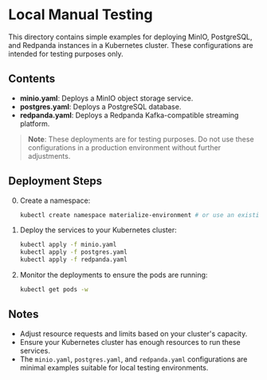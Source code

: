 # Local Manual Testing

This directory contains simple examples for deploying MinIO, PostgreSQL, and Redpanda instances in a Kubernetes cluster. These configurations are intended for testing purposes only.

## Contents

- **minio.yaml**: Deploys a MinIO object storage service.
- **postgres.yaml**: Deploys a PostgreSQL database.
- **redpanda.yaml**: Deploys a Redpanda Kafka-compatible streaming platform.

> **Note**: These deployments are for testing purposes. Do not use these configurations in a production environment without further adjustments.

## Deployment Steps

0. Create a namespace:

    ```bash
    kubectl create namespace materialize-environment # or use an existing namespace
    ```

1. Deploy the services to your Kubernetes cluster:

    ```bash
    kubectl apply -f minio.yaml
    kubectl apply -f postgres.yaml
    kubectl apply -f redpanda.yaml
    ```

2. Monitor the deployments to ensure the pods are running:

    ```bash
    kubectl get pods -w
    ```

## Notes

- Adjust resource requests and limits based on your cluster's capacity.
- Ensure your Kubernetes cluster has enough resources to run these services.
- The `minio.yaml`, `postgres.yaml`, and `redpanda.yaml` configurations are minimal examples suitable for local testing environments.
